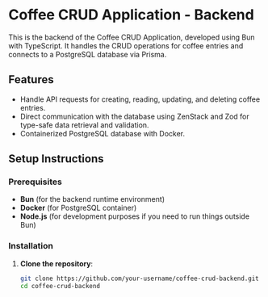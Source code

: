 # Coffee CRUD Application - Backend

This is the backend of the Coffee CRUD Application, developed using Bun with TypeScript. It handles the CRUD operations for coffee entries and connects to a PostgreSQL database via Prisma.

## Features

- Handle API requests for creating, reading, updating, and deleting coffee entries.
- Direct communication with the database using ZenStack and Zod for type-safe data retrieval and validation.
- Containerized PostgreSQL database with Docker.

## Setup Instructions

### Prerequisites

- **Bun** (for the backend runtime environment)
- **Docker** (for PostgreSQL container)
- **Node.js** (for development purposes if you need to run things outside Bun)

### Installation

1. **Clone the repository**:
   ```bash
   git clone https://github.com/your-username/coffee-crud-backend.git
   cd coffee-crud-backend
